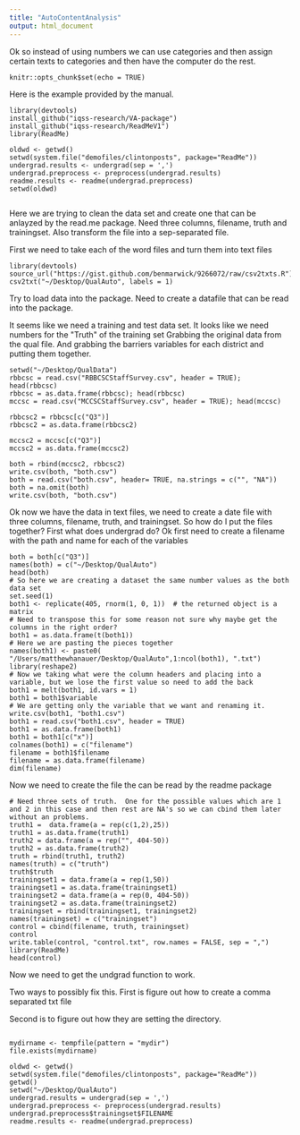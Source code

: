```yaml
---
title: "AutoContentAnalysis"
output: html_document
---
```


Ok so instead of using numbers we can use categories and then assign certain texts to categories and then have the computer do the rest.

```{r setup, include=FALSE}
knitr::opts_chunk$set(echo = TRUE)
```
Here is the example provided by the manual.
```{r}
library(devtools)
install_github("iqss-research/VA-package")
install_github("iqss-research/ReadMeV1")
library(ReadMe)

oldwd <- getwd()
setwd(system.file("demofiles/clintonposts", package="ReadMe"))
undergrad.results <- undergrad(sep = ',')
undergrad.preprocess <- preprocess(undergrad.results)
readme.results <- readme(undergrad.preprocess)
setwd(oldwd)


```
Here we are trying to clean the data set and create one that can be anlayzed by the read.me package.  Need three columns, filename, truth and trainingset.  Also transform the file into a sep-separated file.

First we need to take each of the word files and turn them into text files

```{r}
library(devtools)
source_url("https://gist.github.com/benmarwick/9266072/raw/csv2txts.R")
csv2txt("~/Desktop/QualAuto", labels = 1)
```


Try to load data into the package.  Need to create a datafile that can be read into the package. 

It seems like we need a training and test data set.  It looks like we need numbers for the "Truth" of the training set 
Grabbing the original data from the qual file.  And grabbing the barriers  variables for each district and putting them together. 

```{r}
setwd("~/Desktop/QualData")
rbbcsc = read.csv("RBBCSCStaffSurvey.csv", header = TRUE); head(rbbcsc)
rbbcsc = as.data.frame(rbbcsc); head(rbbcsc)
mccsc = read.csv("MCCSCStaffSurvey.csv", header = TRUE); head(mccsc)

rbbcsc2 = rbbcsc[c("Q3")]
rbbcsc2 = as.data.frame(rbbcsc2)

mccsc2 = mccsc[c("Q3")]
mccsc2 = as.data.frame(mccsc2)

both = rbind(mccsc2, rbbcsc2)
write.csv(both, "both.csv")
both = read.csv("both.csv", header= TRUE, na.strings = c("", "NA"))
both = na.omit(both)
write.csv(both, "both.csv")
```

Ok now we have the data in text files, we need to create a date file with three columns, filename, truth, and trainingset.  So how do I put the files together?  First what does undergrad do?  Ok first need to create a filename with the path and name for each of the variables  


```{r}
both = both[c("Q3")]
names(both) = c("~/Desktop/QualAuto")
head(both)
# So here we are creating a dataset the same number values as the both data set
set.seed(1)
both1 <- replicate(405, rnorm(1, 0, 1))  # the returned object is a matrix
# Need to transpose this for some reason not sure why maybe get the columns in the right order?
both1 = as.data.frame(t(both1))
# Here we are pasting the pieces together
names(both1) <- paste0( "/Users/matthewhanauer/Desktop/QualAuto",1:ncol(both1), ".txt")
library(reshape2)
# Now we taking what were the column headers and placing into a variable, but we lose the first value so need to add the back
both1 = melt(both1, id.vars = 1)
both1 = both1$variable
# We are getting only the variable that we want and renaming it.
write.csv(both1, "both1.csv")
both1 = read.csv("both1.csv", header = TRUE)
both1 = as.data.frame(both1)
both1 = both1[c("x")]
colnames(both1) = c("filename")
filename = both1$filename
filename = as.data.frame(filename)
dim(filename)
```
Now we need to create the file the can be read by the readme package
```{r}
# Need three sets of truth.  One for the possible values which are 1 and 2 in this case and then rest are NA's so we can cbind them later without an problems.
truth1 =  data.frame(a = rep(c(1,2),25))
truth1 = as.data.frame(truth1)
truth2 = data.frame(a = rep("", 404-50))
truth2 = as.data.frame(truth2)
truth = rbind(truth1, truth2)
names(truth) = c("truth")
truth$truth
trainingset1 = data.frame(a = rep(1,50))
trainingset1 = as.data.frame(trainingset1)
trainingset2 = data.frame(a = rep(0, 404-50))
trainingset2 = as.data.frame(trainingset2)
trainingset = rbind(trainingset1, trainingset2)
names(trainingset) = c("trainingset")
control = cbind(filename, truth, trainingset)
control
write.table(control, "control.txt", row.names = FALSE, sep = ",")
library(ReadMe)
head(control)
```
Now we need to get the undgrad function to work.

Two ways to possibly fix this.  First is figure out how to create a comma separated txt file 

Second is to figure out how they are setting the directory.
```{r}

mydirname <- tempfile(pattern = "mydir")
file.exists(mydirname)

oldwd <- getwd()
setwd(system.file("demofiles/clintonposts", package="ReadMe"))
getwd()
setwd("~/Desktop/QualAuto")
undergrad.results = undergrad(sep = ',')
undergrad.preprocess <- preprocess(undergrad.results)
undergrad.preprocess$trainingset$FILENAME
readme.results <- readme(undergrad.preprocess)
```


